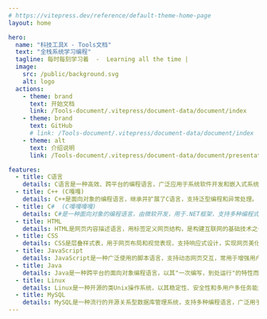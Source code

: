 ```yaml
---
# https://vitepress.dev/reference/default-theme-home-page
layout: home

hero:
  name: "科技工具X - Tools文档"
  text: "全栈系统学习编程"
  tagline: 每时每刻学习着  -  Learning all the time |                    记录学习的文档笔记  -  @爱吃饭的小Q   |
  image:
    src: /public/background.svg
    alt: logo
  actions:
    - theme: brand
      text: 开始文档
      link: /Tools-document/.vitepress/document-data/document/index
    - theme: brand
      text: GitHub
      # link: /Tools-document/.vitepress/document-data/document/index
    - theme: alt
      text: 介绍说明
      link: /Tools-document/.vitepress/document-data/document/presentation

features:
  - title: C语言
    details: C语言是一种高效、跨平台的编程语言，广泛应用于系统软件开发和嵌入式系统。
  - title: C++ (C嘎嘎)
    details: C++是面向对象的编程语言，继承并扩展了C语言，支持泛型编程和异常处理。
  - title: C#  (C嘎嘎嘎嘎)
    details: C#是一种面向对象的编程语言，由微软开发，用于.NET框架，支持多种编程式。
  - title: HTML
    details: HTML是网页内容描述语言，用标签定义网页结构，是构建互联网的基础技术之一。
  - title: CSS
    details: CSS是层叠样式表，用于网页布局和视觉表现，支持响应式设计，实现网页美化。
  - title: JavaScript
    details: JavaScript是一种广泛使用的脚本语言，支持动态网页交互，常用于增强用户界面。
  - title: Java
    details: Java是一种跨平台的面向对象编程语言，以其"一次编写，到处运行"的特性而闻名。
  - title: Linux
    details: Linux是一种开源的类Unix操作系统，以其稳定性、安全性和多用户多任务能力而著称。
  - title: MySQL
    details: MySQL是一种流行的开源关系型数据库管理系统，支持多种编程语言，广泛用于Web应用。
---
```


